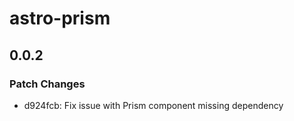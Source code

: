 # astro-prism

## 0.0.2
### Patch Changes

- d924fcb: Fix issue with Prism component missing dependency
